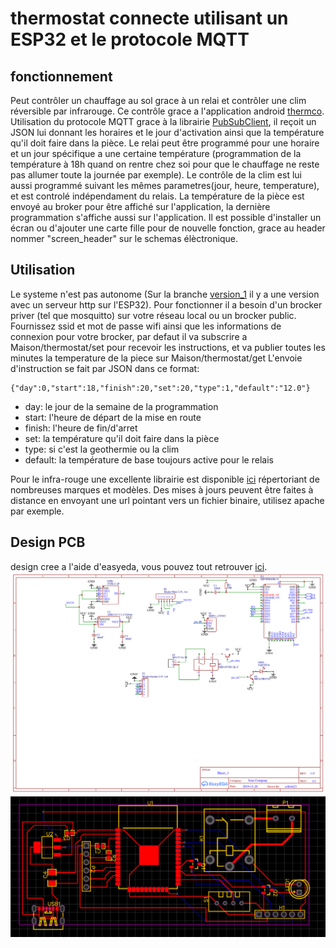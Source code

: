 # thermostat connecte utilisant un ESP32 et le protocole MQTT

## fonctionnement

Peut contrôler un chauffage au sol grace à un relai et contrôler une clim réversible par infrarouge.
Ce contrôle grace a l'application android [thermco](https://github.com/celestecote21/thermCo).
Utilisation du protocole MQTT grace à la librairie [PubSubClient](https://pubsubclient.knolleary.net/), il reçoit un JSON lui donnant les horaires et le jour d'activation ainsi que la température qu'il doit faire dans la pièce.
Le relai peut être programmé pour une horaire et un jour spécifique a une certaine température (programmation de la température à 18h quand on rentre chez soi pour que le chauffage ne reste pas allumer toute la journée par exemple).
Le contrôle de la clim est lui aussi programmé suivant les mêmes parametres(jour, heure, temperature), et est controlé indépendament du relais.
La température de la pièce est envoyé au broker pour être affiché sur l'application, la dernière programmation s'affiche aussi sur l'application.
Il est possible d'installer un écran ou d'ajouter une carte fille pour de nouvelle fonction, grace au header nommer "screen_header" sur le schemas élèctronique.

## Utilisation

Le systeme n'est pas autonome (Sur la branche [version_1](https://github.com/celestecote21/thermostat_connecter_arduino/tree/version_1) il y a une version avec un serveur http sur l'ESP32). Pour fonctionner il a besoin d'un brocker priver (tel que mosquitto) sur votre réseau local ou un brocker public.
Fournissez ssid et mot de passe wifi ainsi que les informations de connexion pour votre brocker, par defaut il va subscrire a Maison/thermostat/set pour recevoir les instructions, et va publier toutes les minutes la temperature de la piece sur Maison/thermostat/get
L'envoie d'instruction se fait par JSON dans ce format:

	{"day":0,"start":18,"finish":20,"set":20,"type":1,"default":"12.0"}

* day: le jour de la semaine de la programmation
* start: l'heure de départ de la mise en route
* finish: l'heure de fin/d'arret
* set: la température qu'il doit faire dans la pièce
* type: si c'est la geothermie ou la clim
* default: la température de base toujours active pour le relais

Pour le infra-rouge une excellente librairie est disponible [ici](https://github.com/crankyoldgit/IRremoteESP8266) répertoriant de nombreuses marques et modèles.
Des mises à jours peuvent être faites à distance en envoyant une url pointant vers un fichier binaire, utilisez apache par exemple.

## Design PCB

design cree a l'aide d'easyeda, vous pouvez tout retrouver [ici](https://easyeda.com/celeste21/thermco).
\
![Schematic_thermco](Schematic_thermco.png)
\
![pcb](pcb_thermco.png)
